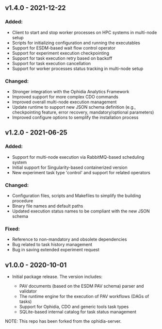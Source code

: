 
## v1.4.0 - 2021-12-22

### Added:

- Client to start and stop worker processes on HPC systems in multi-node setup
- Scripts for initializing configuration and running the executables
- Support for ESDM-based wait flow control operator
- Support for experiment execution checkpointing
- Support for task execution retry based on backoff
- Support for task execution cancellation
- Support for worker processes status tracking in multi-node setup

### Changed:

- Stronger integration with the Ophidia Analytics Framework
- Improved support for more complex CDO commands
- Improved overall multi-node execution management
- Update runtime to support new JSON schema definition (e.g., checkpointing feature, error recovery, mandatory/optional parameters)
- Improved configure options to semplify the installation process

## v1.2.0 - 2021-06-25

### Added:

- Support for multi-node execution via RabbitMQ-based scheduling system
- Initial support for Singularity-based containerized version
- New experiment task type 'control' and support for related operators

### Changed:

- Configuration files, scripts and Makefiles to simplify the building procedure
- Binary file names and default paths
- Updated execution status names to be compliant with the new JSON schema

### Fixed:

- Reference to non-mandatory and obsolete dependencies 
- Bug related to task history management
- Bug in saving extended experiment request

## v1.0.0 - 2020-10-01

- Initial package release. The version includes:

  - PAV documents (based on the ESDM PAV schema) parser and validator 
  - The runtime engine for the execution of PAV workflows (DAGs of tasks)
  - Support for Ophidia, CDO and generic tools task types
  - SQLite-based internal catalog for task status management

NOTE: This repo has been forked from the ophidia-server. 



